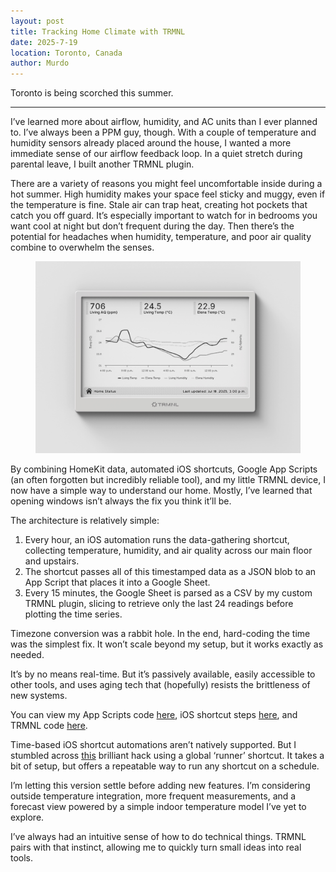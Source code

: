 ```yaml
---
layout: post
title: Tracking Home Climate with TRMNL
date: 2025-7-19
location: Toronto, Canada
author: Murdo
---
```


Toronto is being scorched this summer. 

---

I’ve learned more about airflow, humidity, and AC units than I ever planned to. I’ve always been a PPM guy, though. With a couple of temperature and humidity sensors already placed around the house, I wanted a more immediate sense of our airflow feedback loop. In a quiet stretch during parental leave, I built another TRMNL plugin. 

There are a variety of reasons you might feel uncomfortable inside during a hot summer. High humidity makes your space feel sticky and muggy, even if the temperature is fine. Stale air can trap heat, creating hot pockets that catch you off guard. It’s especially important to watch for in bedrooms you want cool at night but don’t frequent during the day. Then there’s the potential for headaches when humidity, temperature, and poor air quality combine to overwhelm the senses. 

<figure>
  <img class="blogImage" src="/assets/blogimg/trmnl-home.png" alt="plugin on device">
</figure>

By combining HomeKit data, automated iOS shortcuts, Google App Scripts (an often forgotten but incredibly reliable tool), and my little TRMNL device, I now have a simple way to understand our home. Mostly, I’ve learned that opening windows isn’t always the fix you think it’ll be. 

The architecture is relatively simple:
1. Every hour, an iOS automation runs the data-gathering shortcut, collecting temperature, humidity, and air quality across our main floor and upstairs.
2. The shortcut passes all of this timestamped data as a JSON blob to an App Script that places it into a Google Sheet. 
3. Every 15 minutes, the Google Sheet is parsed as a CSV by my custom TRMNL plugin, slicing to retrieve only the last 24 readings before plotting the time series. 

Timezone conversion was a rabbit hole. In the end, hard-coding the time was the simplest fix. It won’t scale beyond my setup, but it works exactly as needed.

It’s by no means real-time. But it’s passively available, easily accessible to other tools, and uses aging tech that (hopefully) resists the brittleness of new systems. 

You can view my App Scripts code [here](https://gist.github.com/Murdo-C/f7e160993899861e0118afd58f29cff2), iOS shortcut steps [here](/assets/blogimg/shortcut-home-status.jpg), and TRMNL code [here](https://gist.github.com/Murdo-C/185462ea9fe4475f079f6fd9075e6361).

Time-based iOS shortcut automations aren’t natively supported. But I stumbled across [this](https://www.reddit.com/r/shortcuts/comments/t6puvi/comment/hzfymhp/) brilliant hack using a global ‘runner’ shortcut. It takes a bit of setup, but offers a repeatable way to run any shortcut on a schedule.

I’m letting this version settle before adding new features. I’m considering outside temperature integration, more frequent measurements, and a forecast view powered by a simple indoor temperature model I’ve yet to explore. 

I’ve always had an intuitive sense of how to do technical things. TRMNL pairs with that instinct, allowing me to quickly turn small ideas into real tools.
